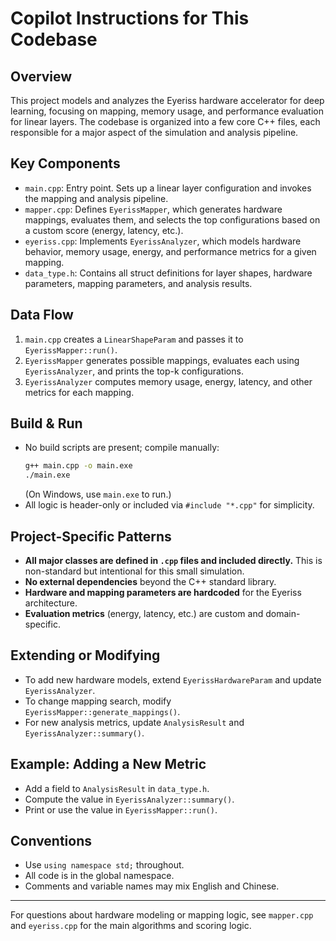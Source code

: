 # Copilot Instructions for This Codebase

## Overview
This project models and analyzes the Eyeriss hardware accelerator for deep learning, focusing on mapping, memory usage, and performance evaluation for linear layers. The codebase is organized into a few core C++ files, each responsible for a major aspect of the simulation and analysis pipeline.

## Key Components
- `main.cpp`: Entry point. Sets up a linear layer configuration and invokes the mapping and analysis pipeline.
- `mapper.cpp`: Defines `EyerissMapper`, which generates hardware mappings, evaluates them, and selects the top configurations based on a custom score (energy, latency, etc.).
- `eyeriss.cpp`: Implements `EyerissAnalyzer`, which models hardware behavior, memory usage, energy, and performance metrics for a given mapping.
- `data_type.h`: Contains all struct definitions for layer shapes, hardware parameters, mapping parameters, and analysis results.

## Data Flow
1. `main.cpp` creates a `LinearShapeParam` and passes it to `EyerissMapper::run()`.
2. `EyerissMapper` generates possible mappings, evaluates each using `EyerissAnalyzer`, and prints the top-k configurations.
3. `EyerissAnalyzer` computes memory usage, energy, latency, and other metrics for each mapping.

## Build & Run
- No build scripts are present; compile manually:
  ```sh
  g++ main.cpp -o main.exe
  ./main.exe
  ```
  (On Windows, use `main.exe` to run.)
- All logic is header-only or included via `#include "*.cpp"` for simplicity.

## Project-Specific Patterns
- **All major classes are defined in `.cpp` files and included directly.** This is non-standard but intentional for this small simulation.
- **No external dependencies** beyond the C++ standard library.
- **Hardware and mapping parameters are hardcoded** for the Eyeriss architecture.
- **Evaluation metrics** (energy, latency, etc.) are custom and domain-specific.

## Extending or Modifying
- To add new hardware models, extend `EyerissHardwareParam` and update `EyerissAnalyzer`.
- To change mapping search, modify `EyerissMapper::generate_mappings()`.
- For new analysis metrics, update `AnalysisResult` and `EyerissAnalyzer::summary()`.

## Example: Adding a New Metric
- Add a field to `AnalysisResult` in `data_type.h`.
- Compute the value in `EyerissAnalyzer::summary()`.
- Print or use the value in `EyerissMapper::run()`.

## Conventions
- Use `using namespace std;` throughout.
- All code is in the global namespace.
- Comments and variable names may mix English and Chinese.

---
For questions about hardware modeling or mapping logic, see `mapper.cpp` and `eyeriss.cpp` for the main algorithms and scoring logic.

